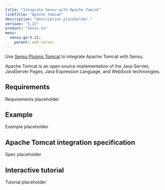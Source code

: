 ```yaml
---
title: "Integrate Sensu with Apache Tomcat"
linkTitle: "Apache Tomcat"
description: "Description placeholder."
version: "5.21"
product: "Sensu Go"
menu:
  sensu-go-5.21:
    parent: web-server
---
```


Use [Sensu Plugins Tomcat][1] to integrate Apache Tomcat with Sensu.

Apache Tomcat is an open source implementation of the Java Servlet, JavaServer Pages, Java Expression Language, and WebSock technologies.

## Requirements

Requirements placeholder

## Example

Example placeholder

## Apache Tomcat integration specification

Spec placeholder

## Interactive tutorial

Tutorial placeholder


[1]: https://github.com/sensu-plugins/sensu-plugins-tomcat
